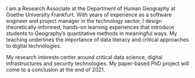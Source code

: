 I am a Research Associate at the Department of Human Geography at Goethe University Frankfurt. With years of experience as a software engineer and project manager in the technology sector, I design theoretically-informed, hands-on learning experiences that introduce students to Geography’s quantitative methods in meaningful ways. My teaching underlines the importance of data literacy and critical approaches to digital technologies.

My research interests center around critical data science, digital infrastructures and security technologies. My paper-based PhD project will come to a conclusion at the end of 2021.
